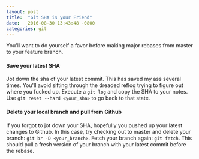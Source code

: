 ```yaml
---
layout: post
title:  "Git SHA is your Friend"
date:   2016-08-30 13:43:48 -0800
categories: git
---
```


You'll want to do yourself a favor before making major rebases from master to your feature branch.

#### Save your latest SHA

Jot down the sha of your latest commit. This has saved my ass several times. You'll avoid sifting through the dreaded reflog trying to figure out where you fucked up. Execute a `git log` and copy the SHA to your notes. Use `git reset --hard <your_sha>` to go back to that state.

#### Delete your local branch and pull from Github

If you forgot to jot down your SHA, hopefully you pushed up your latest changes to Github. In this case, try checking out to master and delete your branch: `git br -D <your_branch>`. Fetch your branch again: `git fetch`. This should pull a fresh version of your branch with your latest commit before the rebase.
